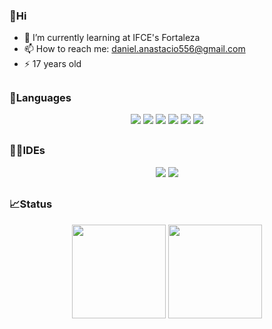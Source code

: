 ### 👋Hi

- 🌱 I’m currently learning at IFCE's Fortaleza
- 📫 How to reach me: daniel.anastacio556@gmail.com
- ⚡ 17 years old

##

### 🧠Languages
<div align = "center">
<img src="https://img.shields.io/badge/Python-FFD43B?style=for-the-badge&logo=python&logoColor=blue">  
<img src="https://img.shields.io/badge/Swift-FA7343?style=for-the-badge&logo=swift&logoColor=white">
<img src="https://img.shields.io/badge/JavaScript-323330?style=for-the-badge&logo=javascript&logoColor=F7DF1E">
<img src="https://img.shields.io/badge/Kotlin-0095D5?&style=for-the-badge&logo=kotlin&logoColor=white">
<img src="https://img.shields.io/badge/HTML5-E34F26?style=for-the-badge&logo=html5&logoColor=white">
<img src="https://img.shields.io/badge/CSS3-1572B6?style=for-the-badge&logo=css3&logoColor=white">
</div>

##

### 👨‍💻IDEs
<div align="center">
<img src= "https://img.shields.io/badge/Visual_Studio_Code-0078D4?style=for-the-badge&logo=visual%20studio%20code&logoColor=white">
<img src="https://img.shields.io/badge/Xcode-007ACC?style=for-the-badge&logo=Xcode&logoColor=white">
</div>

##

### 📈Status
<div align="center">
  <img height="150em" src="https://github-readme-stats.vercel.app/api?username=Daniel-Anastacio&show_icons=true&theme=dark"/>
  <img height="150em" src="https://github-readme-stats.vercel.app/api/top-langs/?username=Daniel-Anastacio&layout=compact&theme=dark"/>
</div>
